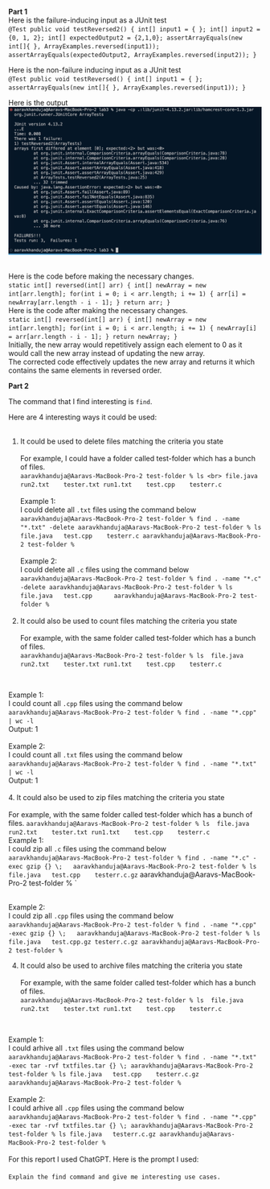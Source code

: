**Part 1**<br>
Here is the failure-inducing input as a JUnit test<br>
`@Test
  public void testReversed2() {
    int[] input1 = { };
    int[] input2 = {0, 1, 2};
    int[] expectedOutput2 = {2,1,0};
    assertArrayEquals(new int[]{ }, ArrayExamples.reversed(input1));
    assertArrayEquals(expectedOutput2, ArrayExamples.reversed(input2));
  }`

Here is the non-failure inducing input as a JUnit test<br>
`@Test
  public void testReversed() {
    int[] input1 = { };
    assertArrayEquals(new int[]{ }, ArrayExamples.reversed(input1));
  }`

Here is the output <br>
![Image](junittest.png)\
<br>

Here is the code before making the necessary changes. <br>
`static int[] reversed(int[] arr) {
    int[] newArray = new int[arr.length];
    for(int i = 0; i < arr.length; i += 1) {
      arr[i] = newArray[arr.length - i - 1];
    }
    return arr;
  }`
<br>
Here is the code after making the necessary changes. <br>
`static int[] reversed(int[] arr) {
    int[] newArray = new int[arr.length];
    for(int i = 0; i < arr.length; i += 1) {
      newArray[i] = arr[arr.length - i - 1];
    }
    return newArray;
  }`
  <br>
Initially, the new array would repetitively assign each element to 0 as it would call the new array instead of updating the new array.<br>
The corrected code effectively updates the new array and returns it which contains the same elements in reversed order. <br>

**Part 2** <br>

The command that I find interesting is `find`. 
 <br>

Here are 4 interesting ways it could be used:
 <br><br>
1. It could be used to delete files matching the criteria you state<br><br>
For example, I could have a folder called test-folder which has a bunch of files. <br>
`aaravkhanduja@Aaravs-MacBook-Pro-2 test-folder % ls <br>
file.java	run2.txt	tester.txt
run1.txt	test.cpp	testerr.c`
 <br><br>
Example 1:  <br>
I could delete all `.txt` files using the command below <br>
`aaravkhanduja@Aaravs-MacBook-Pro-2 test-folder % find . -name "*.txt" -delete
aaravkhanduja@Aaravs-MacBook-Pro-2 test-folder % ls
file.java	test.cpp	testerr.c
aaravkhanduja@Aaravs-MacBook-Pro-2 test-folder %`
 <br> <br>
Example 2:  <br>
I could delete all `.c` files using the command below <br>
`aaravkhanduja@Aaravs-MacBook-Pro-2 test-folder % find . -name "*.c" -delete
aaravkhanduja@Aaravs-MacBook-Pro-2 test-folder % ls
file.java	test.cpp	 
aaravkhanduja@Aaravs-MacBook-Pro-2 test-folder %`
<br><br>
2. It could also be used to count files matching the criteria you state<br><br>
For example, with the same folder called test-folder which has a bunch of files. <br>
`aaravkhanduja@Aaravs-MacBook-Pro-2 test-folder % ls 
file.java	run2.txt	tester.txt
run1.txt	test.cpp	testerr.c`
 <br>
 
Example 1: <br>
I could count all `.cpp` files using the command below <br>
   `aaravkhanduja@Aaravs-MacBook-Pro-2 test-folder % find . -name "*.cpp" | wc -l`  <br> 
Output: 1
 <br> <br>
Example 2: <br>
I could count all `.txt` files using the command below <br>
`aaravkhanduja@Aaravs-MacBook-Pro-2 test-folder % find . -name "*.txt" | wc -l`  <br>
Output: 1
  <br><br>
4. It could also be used to zip files matching the criteria you state<br><br>
For example, with the same folder called test-folder which has a bunch of files. 
`aaravkhanduja@Aaravs-MacBook-Pro-2 test-folder % ls 
file.java	run2.txt	tester.txt
run1.txt	test.cpp	testerr.c`
 <br>
Example 1:
 <br>
 I could zip all `.c` files using the command below <br>
`aaravkhanduja@Aaravs-MacBook-Pro-2 test-folder % find . -name "*.c" -exec gzip {} \;  
aaravkhanduja@Aaravs-MacBook-Pro-2 test-folder % ls
file.java	test.cpp	testerr.c.gz`
aaravkhanduja@Aaravs-MacBook-Pro-2 test-folder % `
 <br> <br>

Example 2:
<br>
 I could zip all `.cpp` files using the command below <br>
`aaravkhanduja@Aaravs-MacBook-Pro-2 test-folder % find . -name "*.cpp" -exec gzip {} \;  
aaravkhanduja@Aaravs-MacBook-Pro-2 test-folder % ls
file.java	test.cpp.gz	testerr.c.gz
aaravkhanduja@Aaravs-MacBook-Pro-2 test-folder %`
 <br>

4. It could also be used to archive files matching the criteria you state<br><br>
For example, with the same folder called test-folder which has a bunch of files. <br>
`aaravkhanduja@Aaravs-MacBook-Pro-2 test-folder % ls 
file.java	run2.txt	tester.txt
run1.txt	test.cpp	testerr.c`
 <br>

Example 1: 
 <br>
I could arhive all `.txt` files using the command below <br> 
`aaravkhanduja@Aaravs-MacBook-Pro-2 test-folder % find . -name "*.txt" -exec tar -rvf txtfiles.tar {} \;
aaravkhanduja@Aaravs-MacBook-Pro-2 test-folder % ls
file.java	test.cpp	testerr.c.gz
aaravkhanduja@Aaravs-MacBook-Pro-2 test-folder %`
<br>  <br>
Example 2: 
 <br>
I could arhive all `.cpp` files using the command below <br>
`aaravkhanduja@Aaravs-MacBook-Pro-2 test-folder % find . -name "*.cpp" -exec tar -rvf txtfiles.tar {} \;
aaravkhanduja@Aaravs-MacBook-Pro-2 test-folder % ls
file.java	testerr.c.gz
aaravkhanduja@Aaravs-MacBook-Pro-2 test-folder %`
 <br>
 <br>
For this report I used ChatGPT. Here is the prompt I used: <br><br>
`Explain the find command and give me interesting use cases.` 
